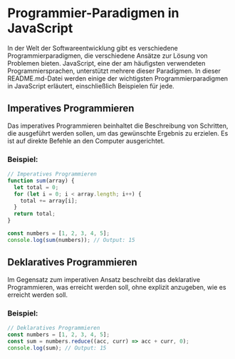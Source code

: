 # Programmier-Paradigmen in JavaScript

In der Welt der Softwareentwicklung gibt es verschiedene Programmierparadigmen, die verschiedene Ansätze zur Lösung von Problemen bieten. JavaScript, eine der am häufigsten verwendeten Programmiersprachen, unterstützt mehrere dieser Paradigmen. In dieser README.md-Datei werden einige der wichtigsten Programmierparadigmen in JavaScript erläutert, einschließlich Beispielen für jede.

## Imperatives Programmieren

Das imperatives Programmieren beinhaltet die Beschreibung von Schritten, die ausgeführt werden sollen, um das gewünschte Ergebnis zu erzielen. Es ist auf direkte Befehle an den Computer ausgerichtet.

### Beispiel:

```javascript
// Imperatives Programmieren
function sum(array) {
  let total = 0;
  for (let i = 0; i < array.length; i++) {
    total += array[i];
  }
  return total;
}

const numbers = [1, 2, 3, 4, 5];
console.log(sum(numbers)); // Output: 15
```

## Deklaratives Programmieren

Im Gegensatz zum imperativen Ansatz beschreibt das deklarative Programmieren, was erreicht werden soll, ohne explizit anzugeben, wie es erreicht werden soll.

### Beispiel:

```javascript
// Deklaratives Programmieren
const numbers = [1, 2, 3, 4, 5];
const sum = numbers.reduce((acc, curr) => acc + curr, 0);
console.log(sum); // Output: 15
```
